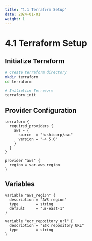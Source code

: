 ```yaml
---
title: "4.1 Terraform Setup"
date: 2024-01-01
weight: 1
---
```


# 4.1 Terraform Setup

## Initialize Terraform

```bash
# Create terraform directory
mkdir terraform
cd terraform

# Initialize Terraform
terraform init
```

## Provider Configuration

```hcl
terraform {
  required_providers {
    aws = {
      source  = "hashicorp/aws"
      version = "~> 5.0"
    }
  }
}

provider "aws" {
  region = var.aws_region
}
```

## Variables

```hcl
variable "aws_region" {
  description = "AWS region"
  type        = string
  default     = "us-east-1"
}

variable "ecr_repository_url" {
  description = "ECR repository URL"
  type        = string
}
```